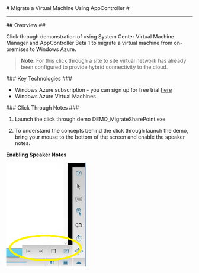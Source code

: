 ﻿<a name="title" />
# Migrate a Virtual Machine Using AppController #

---
<a name="Overview" />
## Overview ##

Click through demonstration of using System Center Virtual Machine Manager and AppController Beta 1 to migrate a virtual machine from on-premises to Windows Azure. 

> **Note:** For this click through a site to site virtual network has already been configured to provide hybrid connectivity to the cloud. 


<a name="technologies" />
### Key Technologies ###

- Windows Azure subscription - you can sign up for free trial [here][1]
- Windows Azure Virtual Machines 

[1]: http://bit.ly/WindowsAzureFreeTrial
[2]: http://go.microsoft.com/?linkid=9811175&clcid=0x409

<a name="setup" />
### Click Through Notes ###

1. Launch the click through demo DEMO_MigrateSharePoint.exe

1. To understand the concepts behind the click through launch the demo, bring your mouse to the bottom of the screen and enable the speaker notes.


**Enabling Speaker Notes**

![speakernotes](images/speakernotes.png?raw=true)
